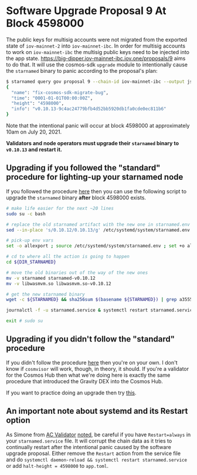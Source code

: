 # Software Upgrade Proposal 9 At Block 4598000 #

The public keys for multisig accounts were not migrated from the exported state of `iov-mainnet-2` into `iov-mainnet-ibc`. In order for multisig accounts to work on `iov-mainnet-ibc` the multisig public keys need to be injected into the app state.  https://big-dipper.iov-mainnet-ibc.iov.one/proposals/9 aims to do that.  It will use the cosmos-sdk `upgrade` module to intentionally cause the `starnamed` binary to panic according to the proposal's plan:

```sh
$ starnamed query gov proposal 9 --chain-id iov-mainnet-ibc --output json | jq .content.plan
{
  "name": "fix-cosmos-sdk-migrate-bug",
  "time": "0001-01-01T00:00:00Z",
  "height": "4598000",
  "info": "v0.10.13-9c4ac24779bfb4d52bb5920db1fa0cde0ec811b6"
}
```

Note that the intentional panic will occur at block 4598000 at approximately 10am on July 20, 2021.

**Validators and node operators must upgrade their `starnamed` binary to `v0.10.13` and restart it.**

## Upgrading if you followed the "standard" procedure for lighting-up your starnamed node ##

If you followed the procedure [here](README.md) then you can use the following script to upgrade the `starnamed` binary **after** block 4598000 exists.

```sh
# make life easier for the next ~20 lines
sudo su -c bash

# replace the old starnamed artifact with the new one in starnamed.env
sed --in-place 's/0.10.12/0.10.13/g' /etc/systemd/system/starnamed.env

# pick-up env vars
set -o allexport ; source /etc/systemd/system/starnamed.env ; set +o allexport

# cd to where all the action is going to happen
cd ${DIR_STARNAMED}

# move the old binaries out of the way of the new ones
mv -v starnamed starnamed-v0.10.12
mv -v libwasmvm.so libwasmvm.so-v0.10.12

# get the new starnamed binary
wget -c ${STARNAMED} && sha256sum $(basename ${STARNAMED}) | grep a3555955a1d001449d7e05793852ea23064905614bab0bb8cefc250758ea81bf && tar xvf $(basename ${STARNAMED}) && echo '✅ All good!' || echo '❌ BAD BINARY!'

journalctl -f -u starnamed.service & systemctl restart starnamed.service # wait for more than 2/3rds of the voting power to come online

exit # sudo su
```

## Upgrading if you didn't follow the "standard" procedure ##

If you didn't follow the procedure [here](README.md) then you're on your own.  I don't know if `cosmvisor` will work, though, in theory, it should.  If you're a validator for the Cosmos Hub then what we're doing here is exactly the same procedure that introduced the Gravity DEX into the Cosmos Hub.

If you want to practice doing an upgrade then try [this](UPGRADING.md).


## An important note about systemd and its Restart option ##

As Simone from [AC Validator](https://github.com/AC-Validator) [noted](https://t.me/c/1204652258/2759), be careful if you have `Restart=always` in your `starnamed.service` file.  It will corrupt the chain data as it tries to continually restart after the intentional panic caused by the software upgrade proposal.  Either remove the `Restart` action from the service file and do `systemctl daemon-reload && systemctl restart starnamed.service` or add `halt-height = 4598000` to `app.toml`.
